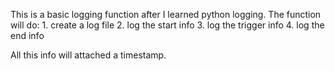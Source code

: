 This is a basic logging function after I learned python logging.
The function will do:
    1. create a log file
    2. log the start info
    3. log the trigger info
    4. log the end info

All this info will attached a timestamp.
